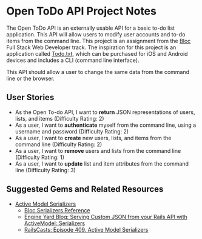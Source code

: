 # Open ToDo API Project Notes

The Open ToDo API is an externally usable API for a basic to-do list application. This API will allow users to modify user accounts and to-do items from the command line. This project is an assignment from the [Bloc](http://bloc.io) Full Stack Web Developer track. The inspiration for this project is an application called [Todo.txt](http://todotxt.com/), which can be purchased for iOS and Android devices and includes a CLI (command line interface).

This API should allow a user to change the same data from the command line or the browser.

## User Stories

* As the Open To-do API, I want to **return** JSON representations of users, lists, and items (Difficulty Rating: 2)
* As a user, I want to **authenticate** myself from the command line, using a username and password (Difficulty Rating: 2)
* As a user, I want to **create** new users, lists, and items from the command line  (Difficulty Rating: 2)
* As a user, I want to **remove** users and lists from the command line  (Difficulty Rating: 1)
* As a user, I want to **update** list and item attributes from the command line  (Difficulty Rating: 3)

## Suggested Gems and Related Resources

* [Active Model Serializers](https://github.com/rails-api/active_model_serializers)
    * [Bloc Serializers Reference](https://www.bloc.io/resources/serializers)
    * [Engine Yard Blog: Serving Custom JSON from your Rails API with ActiveModel::Serializers](https://blog.engineyard.com/2015/active-model-serializers)
    * [RailsCasts: Episode 409. Active Model Serializers](http://railscasts.com/episodes/409-active-model-serializers?autoplay=true)
